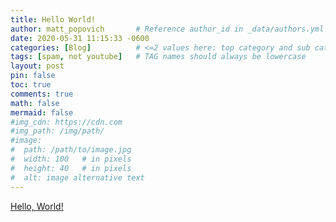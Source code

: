 ```yaml
---
title: Hello World!
author: matt_popovich       # Reference author_id in _data/authors.yml
date: 2020-05-31 11:15:33 -0600
categories: [Blog]          # <=2 values here: top category and sub category
tags: [spam, not youtube]   # TAG names should always be lowercase
layout: post
pin: false
toc: true
comments: true
math: false
mermaid: false
#img_cdn: https://cdn.com
#img_path: /img/path/
#image:
#  path: /path/to/image.jpg
#  width: 100   # in pixels
#  height: 40   # in pixels
#  alt: image alternative text
---
```


[Hello, World!](https://en.wikipedia.org/wiki/%22Hello,_World!%22_program)
